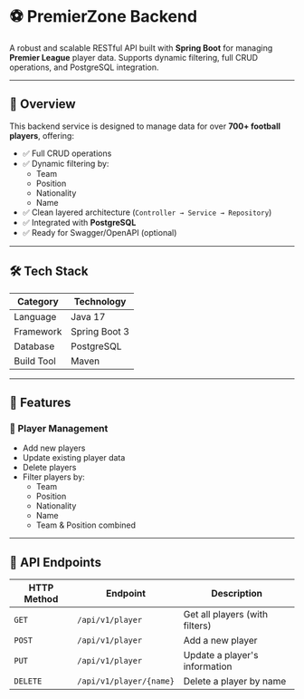 # ⚽ PremierZone Backend

A robust and scalable RESTful API built with **Spring Boot** for managing **Premier League** player data. Supports dynamic filtering, full CRUD operations, and PostgreSQL integration.

---

## 📌 Overview

This backend service is designed to manage data for over **700+ football players**, offering:

- ✅ Full CRUD operations
- ✅ Dynamic filtering by:
  - Team
  - Position
  - Nationality
  - Name
- ✅ Clean layered architecture (`Controller → Service → Repository`)
- ✅ Integrated with **PostgreSQL**
- ✅ Ready for Swagger/OpenAPI (optional)

---

## 🛠 Tech Stack

| Category      | Technology                  |
|---------------|-----------------------------|
| Language      | Java 17                     |
| Framework     | Spring Boot 3               |
| Database      | PostgreSQL                  |
| Build Tool    | Maven                       |

---

## 🚀 Features

### 🎯 Player Management

- Add new players
- Update existing player data
- Delete players
- Filter players by:
  - Team
  - Position
  - Nationality
  - Name
  - Team & Position combined

---

## 📡 API Endpoints

| HTTP Method | Endpoint                     | Description                       |
|-------------|------------------------------|-----------------------------------|
| `GET`       | `/api/v1/player`             | Get all players (with filters)    |
| `POST`      | `/api/v1/player`             | Add a new player                  |
| `PUT`       | `/api/v1/player`             | Update a player's information     |
| `DELETE`    | `/api/v1/player/{name}`      | Delete a player by name           |

